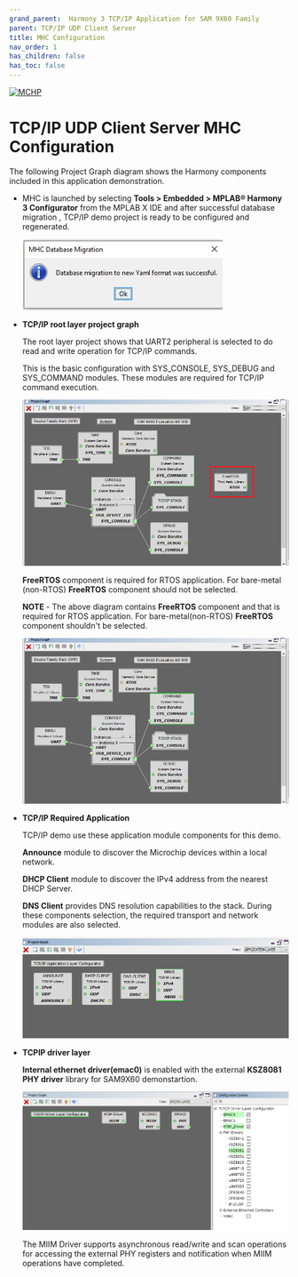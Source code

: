 ```yaml
---
grand_parent:  Harmony 3 TCP/IP Application for SAM 9X60 Family
parent: TCP/IP UDP Client Server
title: MHC Configuration
nav_order: 1
has_children: false
has_toc: false
---
```

[![MCHP](https://www.microchip.com/ResourcePackages/Microchip/assets/dist/images/logo.png)](https://www.microchip.com)

# TCP/IP UDP Client Server MHC Configuration

The following Project Graph diagram shows the Harmony components included in this application demonstration.

* MHC is launched by selecting **Tools > Embedded > MPLAB® Harmony 3 Configurator** from the MPLAB X IDE and after successful database migration , TCP/IP demo project is ready to be configured and regenerated.

    ![tcpip_sam9x60_project](images/database_migration_successful.png)

* **TCP/IP root layer project graph**

  The root layer project shows that UART2 peripheral is selected to do read and write operation for TCP/IP commands.

  This is the basic configuration with SYS_CONSOLE, SYS_DEBUG and SYS_COMMAND modules. These modules are required for TCP/IP command execution.

  ![tcpip_sam9x60_project](images/tcpip_default_root_9x60_rtos.png)

  **FreeRTOS** component is required for RTOS application. For bare-metal (non-RTOS) **FreeRTOS** component should not be selected.

  **NOTE** - The above diagram contains **FreeRTOS** component  and that is required for RTOS application. For bare-metal(non-RTOS) **FreeRTOS** component shouldn't be selected.

  	![tcpip_sam9x60_project](images/tcpip_default_root_9x60.png)


* **TCP/IP Required Application**

  TCP/IP demo use these application module components for this demo. 
  
  **Announce** module to discover the Microchip devices within a local network.
  
  **DHCP Client** module to discover the IPv4 address from the nearest DHCP Server.
  
  **DNS Client** provides DNS resolution capabilities to the stack.  During these components selection, the required transport and network modules are also selected.

    ![tcpip_sam9x60_project](images/tcpip_tcp_9x60_app.png)


* **TCPIP driver layer**

  **Internal ethernet driver(emac0)** is enabled with the external **KSZ8081 PHY driver** library for SAM9X60 demonstartion. 

    ![tcpip_sam9x60_project](images/tcpip_default_driver_9x60.png)

  The MIIM Driver supports asynchronous read/write and scan operations for accessing the external PHY registers and notification when MIIM operations have completed.
